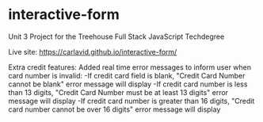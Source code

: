 # interactive-form
Unit 3 Project for the Treehouse Full Stack JavaScript Techdegree

Live site: https://carlavid.github.io/interactive-form/

Extra credit features: 
Added real time error messages to inform user when card number is invalid:
    -If credit card field is blank, "Credit Card Number cannot be blank" error message will display
    -If credit card number is less than 13 digits, "Credit Card Number must be at least 13 digits" error message will display
    -If credit card number is greater than 16 digits, "Credit card number cannot be over 16 digits" error message will display
